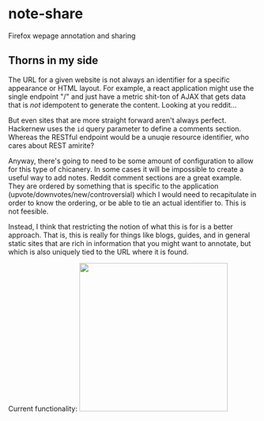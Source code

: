 # note-share
Firefox wepage annotation and sharing

## Thorns in my side
The URL for a given website is not always an identifier for a specific
appearance or HTML layout. For example, a react application might use the
single endpoint "/" and just have a metric shit-ton of AJAX that gets data that
is _not_ idempotent to generate the content. Looking at you reddit...

But even sites that are more straight forward aren't always perfect. Hackernew
uses the `id` query parameter to define a comments section. Whereas the RESTful
endpoint would be a unuqie resource identifier, who cares about REST amirite?

Anyway, there's going to need to be some amount of configuration to allow for
this type of chicanery. In some cases it will be impossible to create a useful
way to add notes. Reddit comment sections are a great example. They are ordered
by something that is specific to the application
(upvote/downvotes/new/controversial) which I would need to recapitulate in
order to know the ordering, or be able to tie an actual identifier to. This is
not feesible.

Instead, I think that restricting the notion of what this is for is a better
approach. That is, this is really for things like blogs, guides, and in general
static sites that are rich in information that you might want to annotate, but
which is also uniquely tied to the URL where it is found.

Current functionality:
<img src="https://media.giphy.com/media/xCUlHtAkG0Zs92nucB/giphy.gif" width="300">
